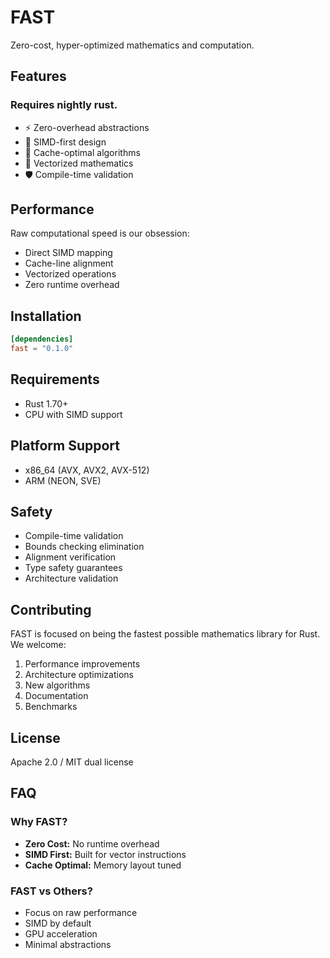 # FAST
Zero-cost, hyper-optimized mathematics and computation.

## Features
### Requires nightly rust.

- ⚡️ Zero-overhead abstractions
- 🚀 SIMD-first design
- 🎯 Cache-optimal algorithms
- 🧮 Vectorized mathematics
- 🛡️ Compile-time validation

## Performance

Raw computational speed is our obsession:
- Direct SIMD mapping
- Cache-line alignment
- Vectorized operations
- Zero runtime overhead

## Installation

```toml
[dependencies]
fast = "0.1.0"
```

## Requirements

- Rust 1.70+
- CPU with SIMD support

## Platform Support

- x86_64 (AVX, AVX2, AVX-512)
- ARM (NEON, SVE)

## Safety

- Compile-time validation
- Bounds checking elimination
- Alignment verification
- Type safety guarantees
- Architecture validation

## Contributing

FAST is focused on being the fastest possible mathematics library for Rust. We welcome:

1. Performance improvements
2. Architecture optimizations
3. New algorithms
4. Documentation
5. Benchmarks

## License

Apache 2.0 / MIT dual license

## FAQ

### Why FAST?

- **Zero Cost:** No runtime overhead
- **SIMD First:** Built for vector instructions
- **Cache Optimal:** Memory layout tuned

### FAST vs Others?

- Focus on raw performance
- SIMD by default
- GPU acceleration
- Minimal abstractions
